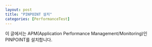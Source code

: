 ```yaml
---
layout: post
title: "PINPOINT 설치"
categories: [PerformanceTest]
---
```


이 글에서는 APM(Application Performance Management/Monitoring)인 PINPOINT를 설치합니다.
